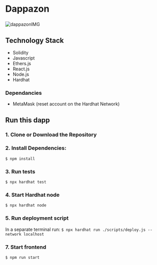 # Dappazon
###
![dappazonIMG](https://github.com/Antharithm/Dappazon/assets/83500098/bc3ecc4f-4dc4-400f-bd99-e06e13e01344)
###
## Technology Stack

- Solidity
- Javascript
- Ethers.js
- React.js
- Node.js
- Hardhat

### Dependancies
- MetaMask (reset account on the Hardhat Network)

## Run this dapp
### 1. Clone or Download the Repository

### 2. Install Dependencies:
`$ npm install`

### 3. Run tests
`$ npx hardhat test`

### 4. Start Hardhat node
`$ npx hardhat node`

### 5. Run deployment script
In a separate terminal run:
`$ npx hardhat run ./scripts/deploy.js --network localhost`

### 7. Start frontend
`$ npm run start`
